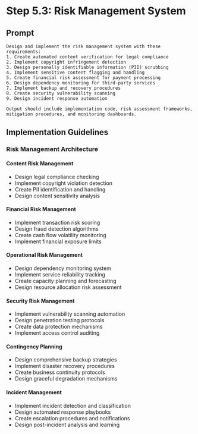 # Step 5.3: Risk Management System

## Prompt

```
Design and implement the risk management system with these requirements:
1. Create automated content verification for legal compliance
2. Implement copyright infringement detection
3. Design personally identifiable information (PII) scrubbing
4. Implement sensitive content flagging and handling
5. Create financial risk assessment for payment processing
6. Design dependency monitoring for third-party services
7. Implement backup and recovery procedures
8. Create security vulnerability scanning
9. Design incident response automation

Output should include implementation code, risk assessment frameworks, mitigation procedures, and monitoring dashboards.
```

## Implementation Guidelines

### Risk Management Architecture

#### Content Risk Management
- Design legal compliance checking
- Implement copyright violation detection
- Create PII identification and handling
- Design content sensitivity analysis

#### Financial Risk Management
- Implement transaction risk scoring
- Design fraud detection algorithms
- Create cash flow volatility monitoring
- Implement financial exposure limits

#### Operational Risk Management
- Design dependency monitoring system
- Implement service reliability tracking
- Create capacity planning and forecasting
- Design resource allocation risk assessment

#### Security Risk Management
- Implement vulnerability scanning automation
- Design penetration testing protocols
- Create data protection mechanisms
- Implement access control auditing

#### Contingency Planning
- Design comprehensive backup strategies
- Implement disaster recovery procedures
- Create business continuity protocols
- Design graceful degradation mechanisms

#### Incident Management
- Implement incident detection and classification
- Design automated response playbooks
- Create escalation procedures and notifications
- Design post-incident analysis and learning
